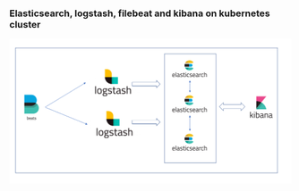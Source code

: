 ### Elasticsearch, logstash, filebeat and kibana on kubernetes cluster
![name-of-you-image](https://github.com/vivekreddy94/document/blob/main/elk_architecture.png)
